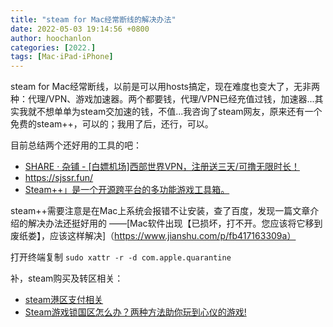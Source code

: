 ```yaml
---
title: "steam for Mac经常断线的解决办法"
date: 2022-05-03 19:14:56 +0800
author: hoochanlon
categories: [2022.]
tags: [Mac·iPad·iPhone]
---
```


steam for Mac经常断线，以前是可以用hosts搞定，现在难度也变大了，无非两种：代理/VPN、游戏加速器。两个都要钱，代理/VPN已经充值过钱，加速器...其实我就不想单单为steam交加速的钱，不值...我咨询了steam网友，原来还有一个免费的steam++，可以的；我用了后，还行，可以。

目前总结两个还好用的工具的吧：

* [SHARE · 杂铺 - [白嫖机场]西部世界VPN，注册送三天/可撸无限时长！](https://sh.tmioe.com/175.html)
* https://sjssr.fun/
* [Steam++」是一个开源跨平台的多功能游戏工具箱。](https://steampp.net/)

<!-- more -->

steam++需要注意是在Mac上系统会报错不让安装，查了百度，发现一篇文章介绍的解决办法还挺好用的 ——[Mac软件出现【已损坏，打不开。您应该将它移到废纸娄】，应该这样解决]（https://www.jianshu.com/p/fb417163309a）

打开终端复制 `sudo xattr -r -d com.apple.quarantine`

补，steam购买及转区相关：

* [steam港区支付相关](https://zhidao.baidu.com/question/1455646243155895940.html)
* [Steam游戏锁国区怎么办？两种方法助你玩到心仪的游戏!](https://baijiahao.baidu.com/s?id=1690312043047794783&wfr=spider&for=pc)